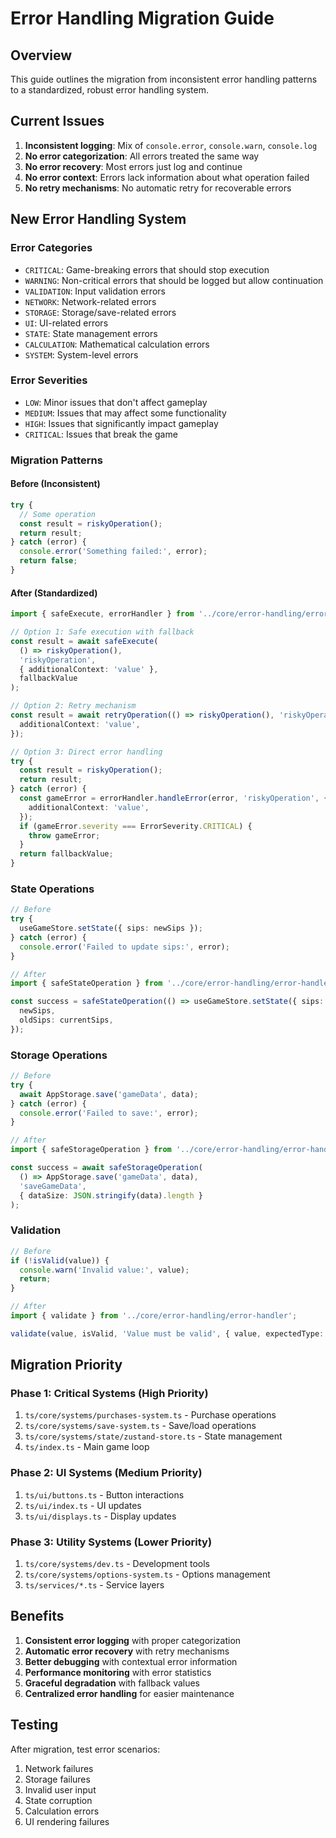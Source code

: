 # Error Handling Migration Guide

## Overview

This guide outlines the migration from inconsistent error handling patterns to a standardized, robust error handling system.

## Current Issues

1. **Inconsistent logging**: Mix of `console.error`, `console.warn`, `console.log`
2. **No error categorization**: All errors treated the same way
3. **No error recovery**: Most errors just log and continue
4. **No error context**: Errors lack information about what operation failed
5. **No retry mechanisms**: No automatic retry for recoverable errors

## New Error Handling System

### Error Categories

- `CRITICAL`: Game-breaking errors that should stop execution
- `WARNING`: Non-critical errors that should be logged but allow continuation
- `VALIDATION`: Input validation errors
- `NETWORK`: Network-related errors
- `STORAGE`: Storage/save-related errors
- `UI`: UI-related errors
- `STATE`: State management errors
- `CALCULATION`: Mathematical calculation errors
- `SYSTEM`: System-level errors

### Error Severities

- `LOW`: Minor issues that don't affect gameplay
- `MEDIUM`: Issues that may affect some functionality
- `HIGH`: Issues that significantly impact gameplay
- `CRITICAL`: Issues that break the game

### Migration Patterns

#### Before (Inconsistent)

```typescript
try {
  // Some operation
  const result = riskyOperation();
  return result;
} catch (error) {
  console.error('Something failed:', error);
  return false;
}
```

#### After (Standardized)

```typescript
import { safeExecute, errorHandler } from '../core/error-handling/error-handler';

// Option 1: Safe execution with fallback
const result = await safeExecute(
  () => riskyOperation(),
  'riskyOperation',
  { additionalContext: 'value' },
  fallbackValue
);

// Option 2: Retry mechanism
const result = await retryOperation(() => riskyOperation(), 'riskyOperation', {
  additionalContext: 'value',
});

// Option 3: Direct error handling
try {
  const result = riskyOperation();
  return result;
} catch (error) {
  const gameError = errorHandler.handleError(error, 'riskyOperation', {
    additionalContext: 'value',
  });
  if (gameError.severity === ErrorSeverity.CRITICAL) {
    throw gameError;
  }
  return fallbackValue;
}
```

### State Operations

```typescript
// Before
try {
  useGameStore.setState({ sips: newSips });
} catch (error) {
  console.error('Failed to update sips:', error);
}

// After
import { safeStateOperation } from '../core/error-handling/error-handler';

const success = safeStateOperation(() => useGameStore.setState({ sips: newSips }), 'updateSips', {
  newSips,
  oldSips: currentSips,
});
```

### Storage Operations

```typescript
// Before
try {
  await AppStorage.save('gameData', data);
} catch (error) {
  console.error('Failed to save:', error);
}

// After
import { safeStorageOperation } from '../core/error-handling/error-handler';

const success = await safeStorageOperation(
  () => AppStorage.save('gameData', data),
  'saveGameData',
  { dataSize: JSON.stringify(data).length }
);
```

### Validation

```typescript
// Before
if (!isValid(value)) {
  console.warn('Invalid value:', value);
  return;
}

// After
import { validate } from '../core/error-handling/error-handler';

validate(value, isValid, 'Value must be valid', { value, expectedType: 'number' });
```

## Migration Priority

### Phase 1: Critical Systems (High Priority)

1. `ts/core/systems/purchases-system.ts` - Purchase operations
2. `ts/core/systems/save-system.ts` - Save/load operations
3. `ts/core/systems/state/zustand-store.ts` - State management
4. `ts/index.ts` - Main game loop

### Phase 2: UI Systems (Medium Priority)

1. `ts/ui/buttons.ts` - Button interactions
2. `ts/ui/index.ts` - UI updates
3. `ts/ui/displays.ts` - Display updates

### Phase 3: Utility Systems (Lower Priority)

1. `ts/core/systems/dev.ts` - Development tools
2. `ts/core/systems/options-system.ts` - Options management
3. `ts/services/*.ts` - Service layers

## Benefits

1. **Consistent error logging** with proper categorization
2. **Automatic error recovery** with retry mechanisms
3. **Better debugging** with contextual error information
4. **Performance monitoring** with error statistics
5. **Graceful degradation** with fallback values
6. **Centralized error handling** for easier maintenance

## Testing

After migration, test error scenarios:

1. Network failures
2. Storage failures
3. Invalid user input
4. State corruption
5. Calculation errors
6. UI rendering failures
